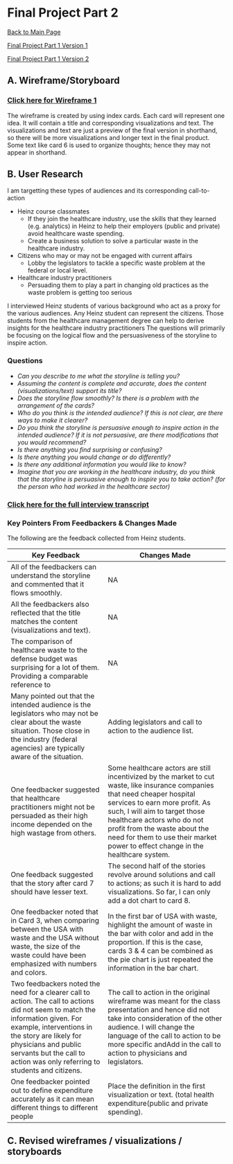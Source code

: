 # Final Project Part 2
[Back to Main Page](https://yangle-l.github.io/Lim-Portfolio)

[Final Project Part 1 Version 1](/FinalProjectPart1_V1.md)

[Final Project Part 1 Version 2](/FinalProjectPart1_V2.md)

## A. Wireframe/Storyboard
### [Click here for Wireframe 1](/Wireframe1.md)

The wireframe is created by using index cards. Each card will represent one idea. It will contain a title and corresponding visualizations and text. The visualizations and text are just a preview of the final version in shorthand, so there will be more visualizations and longer text in the final product. Some text like card 6 is used to organize thoughts; hence they may not appear in shorthand.

## B. User Research 
I am targetting these types of audiences and its corresponding call-to-action 
* Heinz course classmates
  * If they join the healthcare industry, use the skills that they learned (e.g. analytics) in Heinz to help their employers (public and private) avoid healthcare waste spending.
  * Create a business solution to solve a particular waste in the healthcare industry. 
* Citizens who may or may not be engaged with current affairs
  * Lobby the legislators to tackle a specific waste problem at the federal or local level.  
* Healthcare industry practitioners
  * Persuading them to play a part in changing old practices as the waste problem is getting too serious   

I interviewed Heinz students of various background who act as a proxy for the various audiences. Any Heinz student can represent the citizens. Those students from the healthcare management degree can help to derive insights for the healthcare industry practitioners  The questions will primarily be focusing on the logical flow and the persuasiveness of the storyline to inspire action. 

### Questions     
 * *Can you describe to me what the storyline is telling you?*  
 * *Assuming the content is complete and accurate, does the content (visualizations/text) support its title?*   
 * *Does the storyline flow smoothly? Is there is a problem with the arrangement of the cards?*  
 * *Who do you think is the intended audience? If this is not clear, are there ways to make it clearer?*  
 * *Do you think the storyline is persuasive enough to inspire action in the intended audience? If it is not persuasive, are there modifications that you would recommend?*  
 * *Is there anything you find surprising or confusing?*  
 * *Is there anything you would change or do differently?*   
 * *Is there any additional information you would like to know?*  
 * *Imagine that you are working in the healthcare industry, do you think that the storyline is persuasive enough to inspire you to take action? (for the person who had worked in the healthcare sector)*  

### [Click here for the full interview transcript](/User_Research.md)

### Key Pointers From Feedbackers & Changes Made
The following are the feedback collected from Heinz students.

Key Feedback     | Changes Made 
------------ | -------------
All of the feedbackers can understand the storyline and commented that it flows smoothly. | NA
All the feedbackers also reflected that the title matches the content (visualizations and text). | NA
The comparison of healthcare waste to the defense budget was surprising for a lot of them.  Providing a comparable reference to   | NA
Many pointed out that the intended audience is the legislators who may not be clear about the waste situation. Those close in the industry (federal agencies) are typically aware of the situation.   | Adding legislators and call to action to the audience list.
One feedbacker suggested that healthcare practitioners might not be persuaded as their high income depended on the high wastage from others. | Some healthcare actors are still incentivized by the market to cut waste, like insurance companies that need cheaper hospital services to earn more profit. As such, I will aim to target those healthcare actors who do not profit from the waste about the need for them to use their market power to effect change in the healthcare system. 
One feedback suggested that the story after card 7 should have lesser text. | The second half of the stories revolve around solutions and call to actions; as such it is hard to add visualizations. So far, I can only add a dot chart to card 8. 
One feedbacker noted that in Card 3, when comparing between the USA with waste and the USA without waste,  the size of the waste could have been emphasized with numbers and colors. | In the first bar of USA with waste, highlight the amount of waste in the bar with color and add in the proportion. If this is the case, cards 3 & 4 can be combined as the pie chart is just repeated the information in the bar chart.
Two feedbackers noted the need for a clearer call to action. The call to actions did not seem to match the information given. For example,  interventions in the story are likely for physicians and public servants but the call to action was only referring to students and citizens. | The call to action in the original wireframe was meant for the class presentation and hence did not take into consideration of the other audience. I will change the language of the call to action to be more specific andAdd in the call to action to physicians and legislators. 
One feedbacker pointed out to define expenditure accurately as it can mean different things to different people | Place the definition in the first visualization or text. (total health expenditure(public and private spending).






## C. Revised wireframes / visualizations / storyboards

